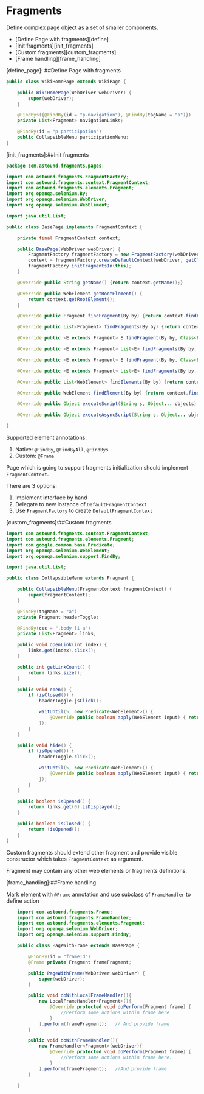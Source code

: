 # Fragments
Define complex page object as a set of smaller components.

* [Define Page with fragments][define]
* [Init fragments][init_fragments]
* [Custom fragments][custom_fragments]
* [Frame handling][frame_handling]

[define_page]: ##Define Page with fragments

```java
public class WikiHomePage extends WikiPage {

	public WikiHomePage(WebDriver webDriver) {
		super(webDriver);
	}

	@FindBys({@FindBy(id = "p-navigation"), @FindBy(tagName = "a")})
	private List<Fragment> navigationLinks;

	@FindBy(id = "p-participation")
	public CollapsibleMenu participationMenu;
}
```

[init_fragments]:##Init fragments

```java
package com.astound.fragments.pages;

import com.astound.fragments.FragmentFactory;
import com.astound.fragments.context.FragmentContext;
import com.astound.fragments.elements.Fragment;
import org.openqa.selenium.By;
import org.openqa.selenium.WebDriver;
import org.openqa.selenium.WebElement;

import java.util.List;

public class BasePage implements FragmentContext {

    private final FragmentContext context;

    public BasePage(WebDriver webDriver) {
        FragmentFactory fragmentFactory = new FragmentFactory(webDriver);
        context = fragmentFactory.createDefaultContext(webDriver, getClass().getSuperclass().getName());
        fragmentFactory.initFragmentsIn(this);
    }

    @Override public String getName() {return context.getName();}

    @Override public WebElement getRootElement() {
        return context.getRootElement();
    }

    @Override public Fragment findFragment(By by) {return context.findFragment(by);}

    @Override public List<Fragment> findFragments(By by) {return context.findFragments(by);}

    @Override public <E extends Fragment> E findFragment(By by, Class<E> aClass) {return context.findFragment(by, aClass);}

    @Override public <E extends Fragment> List<E> findFragments(By by, Class<E> aClass) {return context.findFragments(by, aClass);}

    @Override public <E extends Fragment> E findFragment(By by, Class<E> aClass, String name) {return context.findFragment(by, aClass, name);}

    @Override public <E extends Fragment> List<E> findFragments(By by, Class<E> aClass, String name) {return context.findFragments(by, aClass, name);}

    @Override public List<WebElement> findElements(By by) {return context.findElements(by);}

    @Override public WebElement findElement(By by) {return context.findElement(by);}

    @Override public Object executeScript(String s, Object... objects) {return context.executeScript(s, objects);}

    @Override public Object executeAsyncScript(String s, Object... objects) {return context.executeAsyncScript(s, objects);}

}
```

Supported element annotations:

1. Native: `@FindBy`, `@FindByAll`, `@FindBys`
2. Custom: `@Frame`

Page which is going to support fragments initialization should implement `FragmentContext`.

There are 3 options:

1. Implement interface by hand
2. Delegate to new instance of `DefaultFragmentContext`
3. Use `FragmentFactory` to create `DefaultFragmentContext`

[custom_fragments]:##Custom fragments

```java
import com.astound.fragments.context.FragmentContext;
import com.astound.fragments.elements.Fragment;
import com.google.common.base.Predicate;
import org.openqa.selenium.WebElement;
import org.openqa.selenium.support.FindBy;

import java.util.List;

public class CollapsibleMenu extends Fragment {

    public CollapsibleMenu(FragmentContext fragmentContext) {
        super(fragmentContext);
    }

    @FindBy(tagName = "a")
    private Fragment headerToggle;

    @FindBy(css = ".body li a")
    private List<Fragment> links;

    public void openLink(int index) {
        links.get(index).click();
    }

    public int getLinkCount() {
        return links.size();
    }

    public void open() {
        if (isClosed()) {
            headerToggle.jsClick();

            waitUntil(5, new Predicate<WebElement>() {
                @Override public boolean apply(WebElement input) { return isOpened(); }
            });
        }
    }

    public void hide() {
        if (isOpened()) {
            headerToggle.click();

            waitUntil(5, new Predicate<WebElement>() {
                @Override public boolean apply(WebElement input) { return isClosed(); }
            });
        }
    }

    public boolean isOpened() {
        return links.get(0).isDisplayed();
    }

    public boolean isClosed() {
        return !isOpened();
    }
}
```

Custom fragments should extend other fragment and provide visible constructor which takes `FragmentContext` as argument.

Fragment may contain any other web elements or fragments definitions.

[frame_handling]:##Frame handling

Mark element with `@Frame` annotation and use subclass of `FrameHandler` to define action

```java
    import com.astound.fragments.Frame;
    import com.astound.fragments.FrameHandler;
    import com.astound.fragments.elements.Fragment;
    import org.openqa.selenium.WebDriver;
    import org.openqa.selenium.support.FindBy;

    public class PageWithFrame extends BasePage {

        @FindBy(id = "frameId")
        @Frame private Fragment frameFragment;

        public PageWithFrame(WebDriver webDriver) {
            super(webDriver);
        }

        public void doWithLocalFrameHandler(){
            new LocalFrameHandler<Fragment>(){
                @Override protected void doPerform(Fragment frame) {
                    //Perform some actions within frame here
                }
            }.perform(frameFragment);   // And provide frame
        }

        public void doWithFrameHandler(){
            new FrameHandler<Fragment>(webDriver){
                @Override protected void doPerform(Fragment frame) {
                    //Perform some actions within frame here.
                }
            }.perform(frameFragment);   //And provide frame
        }

    }
```

